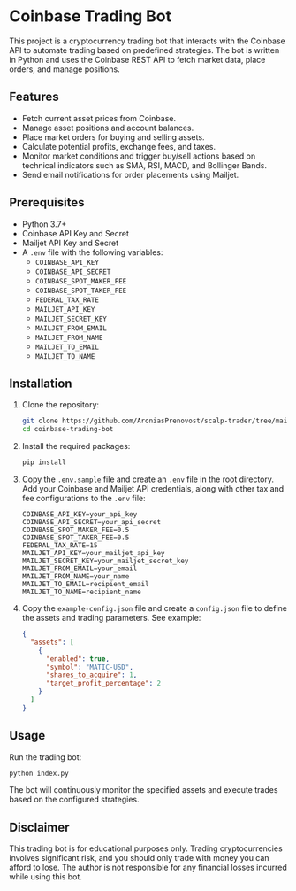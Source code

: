 # Coinbase Trading Bot

This project is a cryptocurrency trading bot that interacts with the Coinbase API to automate trading based on predefined strategies. The bot is written in Python and uses the Coinbase REST API to fetch market data, place orders, and manage positions.

## Features

- Fetch current asset prices from Coinbase.
- Manage asset positions and account balances.
- Place market orders for buying and selling assets.
- Calculate potential profits, exchange fees, and taxes.
- Monitor market conditions and trigger buy/sell actions based on technical indicators such as SMA, RSI, MACD, and Bollinger Bands.
- Send email notifications for order placements using Mailjet.

## Prerequisites

- Python 3.7+
- Coinbase API Key and Secret
- Mailjet API Key and Secret
- A `.env` file with the following variables:
  - `COINBASE_API_KEY`
  - `COINBASE_API_SECRET`
  - `COINBASE_SPOT_MAKER_FEE`
  - `COINBASE_SPOT_TAKER_FEE`
  - `FEDERAL_TAX_RATE`
  - `MAILJET_API_KEY`
  - `MAILJET_SECRET_KEY`
  - `MAILJET_FROM_EMAIL`
  - `MAILJET_FROM_NAME`
  - `MAILJET_TO_EMAIL`
  - `MAILJET_TO_NAME`

## Installation

1. Clone the repository:

   ```bash
   git clone https://github.com/AroniasPrenovost/scalp-trader/tree/main
   cd coinbase-trading-bot
   ```

2. Install the required packages:

   ```bash
   pip install
   ```

3. Copy the `.env.sample` file and create an `.env` file in the root directory. Add your Coinbase and Mailjet API credentials, along with other tax and fee configurations to the `.env` file:

   ```plaintext
   COINBASE_API_KEY=your_api_key
   COINBASE_API_SECRET=your_api_secret
   COINBASE_SPOT_MAKER_FEE=0.5
   COINBASE_SPOT_TAKER_FEE=0.5
   FEDERAL_TAX_RATE=15
   MAILJET_API_KEY=your_mailjet_api_key
   MAILJET_SECRET_KEY=your_mailjet_secret_key
   MAILJET_FROM_EMAIL=your_email
   MAILJET_FROM_NAME=your_name
   MAILJET_TO_EMAIL=recipient_email
   MAILJET_TO_NAME=recipient_name
   ```

4. Copy the `example-config.json` file and create a `config.json` file to define the assets and trading parameters. See example:

   ```json
   {
     "assets": [
       {
         "enabled": true,
         "symbol": "MATIC-USD",
         "shares_to_acquire": 1,
         "target_profit_percentage": 2
       }
     ]
   }
   ```

## Usage

Run the trading bot:

```bash
python index.py
```

The bot will continuously monitor the specified assets and execute trades based on the configured strategies.

## Disclaimer

This trading bot is for educational purposes only. Trading cryptocurrencies involves significant risk, and you should only trade with money you can afford to lose. The author is not responsible for any financial losses incurred while using this bot.
